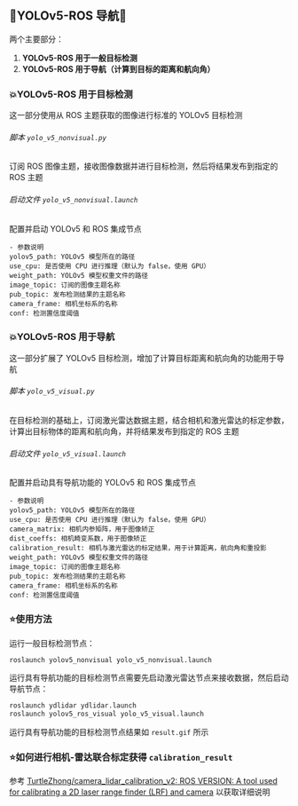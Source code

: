 
## 🧭YOLOv5-ROS 导航🧭

两个主要部分：

1. **YOLOv5-ROS 用于一般目标检测**
2. **YOLOv5-ROS 用于导航（计算到目标的距离和航向角）**

### 💥YOLOv5-ROS 用于目标检测

这一部分使用从 ROS 主题获取的图像进行标准的 YOLOv5 目标检测

###### 脚本 `yolo_v5_nonvisual.py`

订阅 ROS 图像主题，接收图像数据并进行目标检测，然后将结果发布到指定的 ROS 主题

###### 启动文件 `yolo_v5_nonvisual.launch`

配置并启动 YOLOv5 和 ROS 集成节点

```
- 参数说明
yolov5_path: YOLOv5 模型所在的路径
use_cpu: 是否使用 CPU 进行推理（默认为 false，使用 GPU）
weight_path: YOLOv5 模型权重文件的路径
image_topic: 订阅的图像主题名称
pub_topic: 发布检测结果的主题名称
camera_frame: 相机坐标系的名称
conf: 检测置信度阈值
```

### 💥YOLOv5-ROS 用于导航

这一部分扩展了 YOLOv5 目标检测，增加了计算目标距离和航向角的功能用于导航

###### 脚本 `yolo_v5_visual.py`

在目标检测的基础上，订阅激光雷达数据主题，结合相机和激光雷达的标定参数，计算出目标物体的距离和航向角，并将结果发布到指定的 ROS 主题

###### 启动文件 `yolo_v5_visual.launch`

配置并启动具有导航功能的 YOLOv5 和 ROS 集成节点

```
- 参数说明
yolov5_path: YOLOv5 模型所在的路径
use_cpu: 是否使用 CPU 进行推理（默认为 false，使用 GPU）
camera_matrix: 相机内参矩阵，用于图像矫正
dist_coeffs: 相机畸变系数，用于图像矫正
calibration_result: 相机与激光雷达的标定结果，用于计算距离，航向角和重投影
weight_path: YOLOv5 模型权重文件的路径
image_topic: 订阅的图像主题名称
pub_topic: 发布检测结果的主题名称
camera_frame: 相机坐标系的名称
conf: 检测置信度阈值
```

### ⭐使用方法

运行一般目标检测节点：

```bash
roslaunch yolov5_nonvisual yolo_v5_nonvisual.launch
```

运行具有导航功能的目标检测节点需要先启动激光雷达节点来接收数据，然后启动导航节点：

```bash
roslaunch ydlidar ydlidar.launch 
roslaunch yolov5_ros_visual yolo_v5_visual.launch
```

运行具有导航功能的目标检测节点结果如 `result.gif` 所示

### ⭐如何进行相机-雷达联合标定获得 `calibration_result`

参考 [TurtleZhong/camera_lidar_calibration_v2: ROS VERSION: A tool used for calibrating a 2D laser range finder (LRF) and camera](https://github.com/TurtleZhong/camera_lidar_calibration_v2) 以获取详细说明
